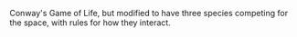 Conway's Game of Life, but modified to have three species competing for the space, with rules for how they interact.
